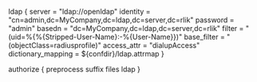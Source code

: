 ldap {
    server = "ldap://openldap"
    identity = "cn=admin,dc=MyCompany,dc=ldap,dc=server,dc=rlik"
    password = "admin"
    basedn = "dc=MyCompany,dc=ldap,dc=server,dc=rlik"
    filter = "(uid=%{%{Stripped-User-Name}:-%{User-Name}})"
    base_filter = "(objectClass=radiusprofile)"
    access_attr = "dialupAccess"
    dictionary_mapping = ${confdir}/ldap.attrmap
}

authorize {
    preprocess
    suffix
    files
    ldap
}
